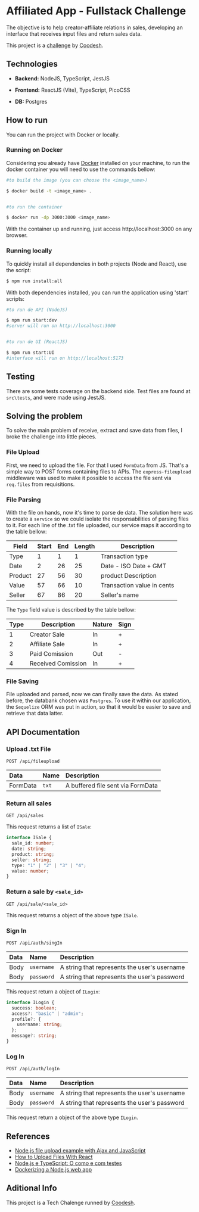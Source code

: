 # Affiliated App - Fullstack Challenge

The objective is to help creator-affiliate relations in sales, developing an interface that receives input files and return sales data.

This project is a [challenge](https://lab.coodesh.com/angelomca09/fullstack-afiliados) by [Coodesh](https://coodesh.com/).

## Technologies

- **Backend:** NodeJS, TypeScript, JestJS

- **Frontend:** ReactJS (Vite), TypeScript, PicoCSS

- **DB:** Postgres

## How to run

You can run the project with Docker or locally.

### Running on Docker

Considering you already have [Docker](https://docs.docker.com/get-docker/) installed on your machine, to run the docker container you will need to use the commands bellow:

```bash
#to build the image (you can choose the <image_name>)

$ docker build -t <image_name> .


#to run the container

$ docker run -dp 3000:3000 <image_name>
```

With the container up and running, just access http://localhost:3000 on any browser.

### Running locally

To quickly install all dependencies in both projects (Node and React), use the script:

```bash
$ npm run install:all
```

With both dependencies installed, you can run the application using 'start' scripts:

```bash
#to run de API (NodeJS)

$ npm run start:dev
#server will run on http://localhost:3000


#to run de UI (ReactJS)

$ npm run start:UI
#interface will run on http://localhost:5173
```

## Testing

There are some tests coverage on the backend side. Test files are found at `src\tests`, and were made using JestJS.

## Solving the problem

To solve the main problem of receive, extract and save data from files, I broke the challenge into little pieces.

### File Upload

First, we need to upload the file. For that I used `FormData` from JS. That's a simple way to POST forms containing files to APIs. The `express-fileupload` middleware was used to make it possible to access the file sent via `req.files` from requisitions.

### File Parsing

With the file on hands, now it's time to parse de data. The solution here was to create a `service` so we could isolate the responsabilities of parsing files to it. For each line of the .txt file uploaded, our service maps it according to the table bellow:

| Field   | Start | End | Length | Description                |
| ------- | ----- | --- | ------ | -------------------------- |
| Type    | 1     | 1   | 1      | Transaction type           |
| Date    | 2     | 26  | 25     | Date - ISO Date + GMT      |
| Product | 27    | 56  | 30     | product Description        |
| Value   | 57    | 66  | 10     | Transaction value in cents |
| Seller  | 67    | 86  | 20     | Seller's name              |

The `Type` field value is described by the table bellow:

| Type | Description        | Nature | Sign |
| ---- | ------------------ | ------ | ---- |
| 1    | Creator Sale       | In     | +    |
| 2    | Affiliate Sale     | In     | +    |
| 3    | Paid Comission     | Out    | -    |
| 4    | Received Comission | In     | +    |

### File Saving

File uploaded and parsed, now we can finally save the data.
As stated before, the databank chosen was `Postgres`.
To use it within our application, the `Sequelize` ORM was put in action, so that it would be easier to save and retrieve that data latter.

## API Documentation

### Upload .txt File

```http
POST /api/fileupload
```

| Data     | Name  | Description                       |
| :------- | :---- | :-------------------------------- |
| FormData | `txt` | A buffered file sent via FormData |

### Return all sales

```http
GET /api/sales
```

This request returns a list of `ISale`:

```typescript
interface ISale {
  sale_id: number;
  date: string;
  product: string;
  seller: string;
  type: "1" | "2" | "3" | "4";
  value: number;
}
```

### Return a sale by `<sale_id>`

```http
GET /api/sale/<sale_id>
```

This request returns a object of the above type `ISale`.

### Sign In

```http
POST /api/auth/singIn
```

| Data | Name       | Description                                  |
| :--- | :--------- | :------------------------------------------- |
| Body | `username` | A string that represents the user's username |
| Body | `password` | A string that represents the user's password |

This request return a object of `ILogin`:

```typescript
interface ILogin {
  success: boolean;
  access?: "basic" | "admin";
  profile?: {
    username: string;
  };
  message?: string;
}
```

### Log In

```http
POST /api/auth/logIn
```

| Data | Name       | Description                                  |
| :--- | :--------- | :------------------------------------------- |
| Body | `username` | A string that represents the user's username |
| Body | `password` | A string that represents the user's password |

This request return a object of the above type `ILogin`.

## References

- [Node.js file upload example with Ajax and JavaScript](https://www.theserverside.com/blog/Coffee-Talk-Java-News-Stories-and-Opinions/JavaScript-Nodejs-File-Upload-Example-Ajax)
- [How to Upload Files With React](https://codefrontend.com/file-upload-reactjs/)
- [Node.js e TypeScript: O como e com testes](https://oieduardorabelo.medium.com/node-js-e-typescript-o-como-e-com-testes-7affce2c02a8)
- [Dockerizing a Node.js web app](https://nodejs.org/en/docs/guides/nodejs-docker-webapp)

## Aditional Info

This project is a Tech Chalenge runned by [Coodesh](https://coodesh.com/).
